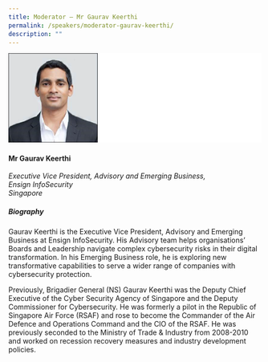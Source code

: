 ```yaml
---
title: Moderator – Mr Gaurav Keerthi
permalink: /speakers/moderator-gaurav-keerthi/
description: ""
---
```

![](/images/gaurav%20keerthi.png)

#### **Mr Gaurav Keerthi**

*Executive Vice President, Advisory and Emerging Business,<br> Ensign InfoSecurity 
<br>Singapore*

##### **Biography**

Gaurav Keerthi is the Executive Vice President, Advisory and Emerging Business at Ensign InfoSecurity. His Advisory team helps organisations’ Boards and Leadership navigate complex cybersecurity risks in their digital transformation. In his Emerging Business role, he is exploring new transformative capabilities to serve a wider range of companies with cybersecurity protection. 

Previously, Brigadier General (NS) Gaurav Keerthi was the Deputy Chief Executive of the Cyber Security Agency of Singapore and the Deputy Commissioner for Cybersecurity. He was formerly a pilot in the Republic of Singapore Air Force (RSAF) and rose to become the Commander of the Air Defence and Operations Command and the CIO of the RSAF. He was previously seconded to the Ministry of Trade &amp; Industry from 2008-2010 and worked on recession recovery measures and industry development policies.